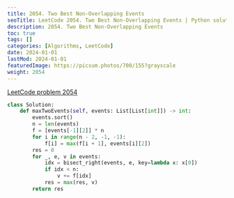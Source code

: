 ```yaml
---
title: 2054. Two Best Non-Overlapping Events
seoTitle: LeetCode 2054. Two Best Non-Overlapping Events | Python solution and explanation
description: 2054. Two Best Non-Overlapping Events
toc: true
tags: []
categories: [Algorithms, LeetCode]
date: 2024-01-01
lastMod: 2024-01-01
featuredImage: https://picsum.photos/700/155?grayscale
weight: 2054
---
```


[LeetCode problem 2054](https://leetcode.com/problems/two-best-non-overlapping-events/)

```python
class Solution:
    def maxTwoEvents(self, events: List[List[int]]) -> int:
        events.sort()
        n = len(events)
        f = [events[-1][2]] * n
        for i in range(n - 2, -1, -1):
            f[i] = max(f[i + 1], events[i][2])
        res = 0
        for _, e, v in events:
            idx = bisect_right(events, e, key=lambda x: x[0])
            if idx < n:
                v += f[idx]
            res = max(res, v)
        return res

```
